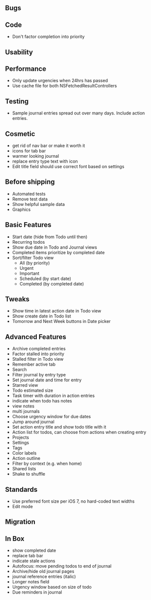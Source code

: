 Bugs
----

Code
----
* Don't factor completion into priority

Usability
---------

Performance
-----------
* Only update urgencies when 24hrs has passed
* Use cache file for both NSFetchedResultControllers

Testing
-------
* Sample journal entries spread out over many days. Include action entries.

Cosmetic
--------
* get rid of nav bar or make it worth it
* icons for tab bar
* warmer looking journal
* replace entry type text with icon
* Edit title field should use correct font based on settings

Before shipping
---------------
* Automated tests
* Remove test data
* Show helpful sample data
* Graphics

Basic Features
--------------
* Start date (hide from Todo until then)
* Recurring todos
* Show due date in Todo and Journal views
* Completed items prioritize by completed date
* Sort/filter Todo view
    - All (by priority)
    - Urgent
    - Important
    - Scheduled (by start date)
    - Completed (by completed date)

Tweaks
------
* Show time in latest action date in Todo view
* Show create date in Todo list
* Tomorrow and Next Week buttons in Date picker

Advanced Features
-----------------
* Archive completed entries
* Factor stalled into priority
* Stalled filter in Todo view
* Remember active tab
* Search
* Filter journal by entry type
* Set journal date and time for entry
* Starred view
* Todo estimated size
* Task timer with duration in action entries
* indicate when todo has notes
* view notes
* multi journals
* Choose urgency window for due dates
* Jump around journal
* Set action entry title and show todo title with it
* Action list for todos, can choose from actions when creating entry
* Projects
* Settings
* Tags
* Color labels
* Action outline
* Filter by context (e.g. when home)
* Shared lists
* Shake to shuffle

Standards
---------
* Use preferred font size per iOS 7, no hard-coded text widths
* Edit mode

Migration
---------

In Box
------
* show completed date
* replace tab bar
* indicate stale actions
* Autofocus: move pending todos to end of journal
* Archive/hide old journal pages
* journal reference entries (italic)
* Longer notes field
* Urgency window based on size of todo
* Due reminders in journal
